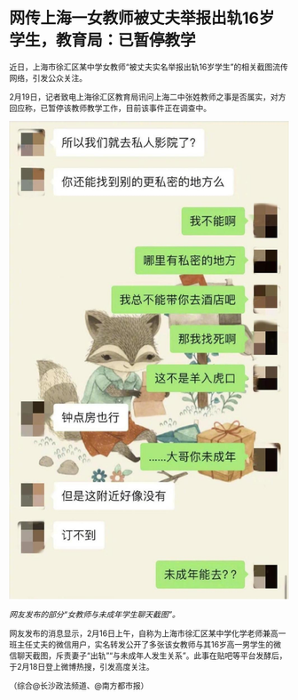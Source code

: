 # 网传上海一女教师被丈夫举报出轨16岁学生，教育局：已暂停教学

近日，上海市徐汇区某中学女教师“被丈夫实名举报出轨16岁学生”的相关截图流传网络，引发公众关注。

2月19日，记者致电上海徐汇区教育局讯问上海二中张姓教师之事是否属实，对方回应称，已暂停该教师教学工作，目前该事件正在调查中。

![3017f8e7be74c5a1e4c46461e01d4614.jpg](https://raw.githubusercontent.com/qqhsx/qqnews_image/main/2024/02/19/网传上海一女教师被丈夫举报出轨16岁学生，教育局：已暂停教学/3017f8e7be74c5a1e4c46461e01d4614.jpg)

_网友发布的部分“女教师与未成年学生聊天截图”。_

网友发布的消息显示，2月16日上午，自称为上海市徐汇区某中学化学老师兼高一班主任丈夫的微信用户，实名转发公开了多张该女教师与其16岁高一男学生的微信聊天截图，斥责妻子“出轨”“与未成年人发生关系”。此事在贴吧等平台发酵后，于2月18日登上微博热搜，引发高度关注。

（综合@长沙政法频道、@南方都市报）

